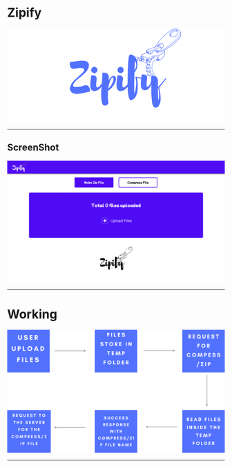 # Zipify

<img src="./images/zipify-poster.png" alt='zipify-poster'/>

---

## ScreenShot

<img src="./images/screenshot.png" alt='zipify-screenshot'/>

---

# Working

<img src="./images/working-poster.png" alt="working-poster">

---
